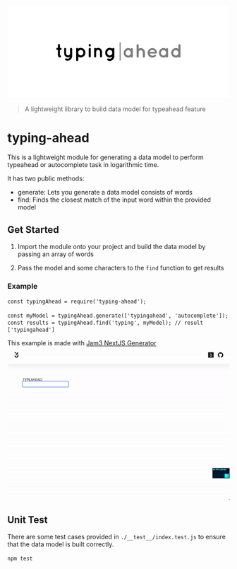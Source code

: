 ![Logo](/docs/typing-ahead-logo.jpg)

> A lightweight library to build data model for typeahead feature

# typing-ahead

This is a lightweight module for generating a data model to perform typeahead or autocomplete task in logarithmic time.

It has two public methods:

- generate: Lets you generate a data model consists of words
- find: Finds the closest match of the input word within the provided model

## Get Started

1. Import the module onto your project and build the data model by passing an array of words 

2. Pass the model and some characters to the `find` function to get results

### Example

```
const typingAhead = require('typing-ahead');

const myModel = typingAhead.generate(['typingahead', 'autocomplete']);
const results = typingAhead.find('typing', myModel); // result ['typingahead']
```

This example is made with [Jam3 NextJS Generator](https://github.com/Jam3/nyg-nextjs)
![Example](/docs/typing-ahead-example.gif)


## Unit Test
There are some test cases provided in  `./__test__/index.test.js` to ensure that the data model is built correctly.

`npm test`

